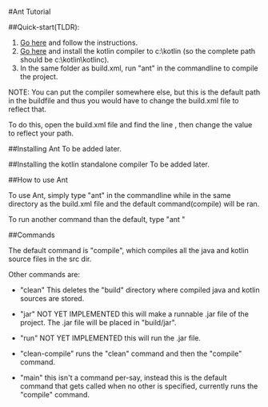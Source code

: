 #Ant Tutorial

##Quick-start(TLDR):

1. [Go here](http://ant.apache.org/manual/install.html) and follow the instructions.
2. [Go here](https://github.com/JetBrains/kotlin/releases/tag/v1.2.31) and install the kotlin compiler to c:\kotlin (so the complete path should be c:\kotlin\kotlinc\).
3. In the same folder as build.xml, run "ant" in the commandline to compile the project.

NOTE: You can put the compiler somewhere else, but this is the default path in the buildfile and thus you would have to change the build.xml file to reflect that. 

To do this, open the build.xml file and find the line <property name="kotlin.lib"  value="C:\Kotlin\kotlinc\lib"/>, then change the value to reflect your path.


##Installing Ant
To be added later.

##Installing the kotlin standalone compiler
To be added later.

##How to use Ant

To use Ant, simply type "ant" in the commandline while in the same directory as the build.xml file and the default command(compile) will be ran.

To run another command than the default, type "ant <command>" 

##Commands

The default command is "compile", which compiles all the java and kotlin source files in the src dir.

Other commands are:

- "clean" This deletes the "build" directory where compiled java and kotlin sources are stored.

- "jar" NOT YET IMPLEMENTED this will make a runnable .jar file of the project. The .jar file will be placed in "build/jar".

- "run" NOT YET IMPLEMENTED this will run the .jar file.

- "clean-compile" runs the "clean" command and then the "compile" command.

- "main" this isn't a command per-say, instead this is the default command that gets called when no other is specified, currently runs the "compile" command.
